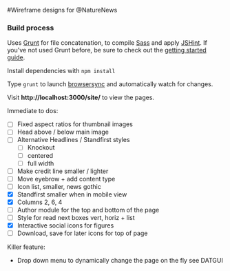 #Wireframe designs for @NatureNews

### Build process

Uses [Grunt](http://gruntjs.com/) for file concatenation, to compile [Sass](http://sass-lang.com/) and apply [JSHint](https://github.com/gruntjs/grunt-contrib-jshint). If you've not used Grunt before, be sure to check out the [getting started guide](http://gruntjs.com/getting-started).

Install dependencies with `npm install`

Type `grunt` to launch [browsersync](http://www.browsersync.io/docs/grunt/) and automatically watch for changes.

Visit **http://localhost:3000/site/** to view the pages.

Immediate to dos:

- [ ] Fixed aspect ratios for thumbnail images 
- [ ] Head above / below main image
- [ ] Alternative Headlines / Standfirst styles 
	- [ ] Knockout
	- [ ] centered
	- [ ] full width
- [ ] Make credit line smaller / lighter
- [ ] Move eyebrow + add content type
- [ ] Icon list, smaller, news gothic 
- [x] Standfirst smaller when in mobile view
- [X] Columns 2, 6, 4
- [ ] Author module for the top and bottom of the page
- [ ] Style for read next boxes vert, horiz + list
- [X] Interactive social icons for figures
- [ ] Download, save for later icons for top of page

Killer feature:
- Drop down menu to dynamically change the page on the fly see DATGUI